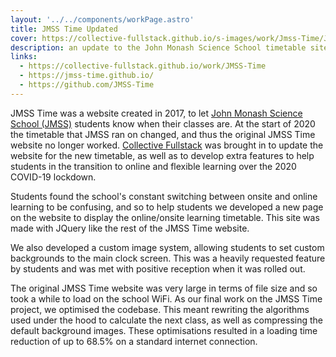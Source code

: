 ```yaml
---
layout: '../../components/workPage.astro'
title: JMSS Time Updated
cover: https://collective-fullstack.github.io/s-images/work/Jmss-Time/JMSS-TimeTimetable.png
description: an update to the John Monash Science School timetable site, it now supports the new timetable introduced in 2020, as well as letting users set custom images to use as the background.
links:
  - https://collective-fullstack.github.io/work/JMSS-Time
  - https://jmss-time.github.io/
  - https://github.com/JMSS-Time
---
```


JMSS Time was a website created in 2017, to let [John Monash Science School (JMSS)](https://jmss.vic.edu.au) students know when their classes are. At the start of 2020 the timetable that JMSS ran on changed, and thus the original JMSS Time website no longer worked. [Collective Fullstack](https://collective-fullstack.github.io) was brought in to update the website for the new timetable, as well as to develop extra features to help students in the transition to online and flexible learning over the 2020 COVID-19 lockdown.

Students found the school's constant switching between onsite and online learning to be confusing, and so to help students we developed a new page on the website to display the online/onsite learning timetable. This site was made with JQuery like the rest of the JMSS Time website.

We also developed a custom image system, allowing students to set custom backgrounds to the main clock screen. This was a heavily requested feature by students and was met with positive reception when it was rolled out.

The original JMSS Time website was very large in terms of file size and so took a while to load on the school WiFi. As our final work on the JMSS Time project, we optimised the codebase. This meant rewriting the algorithms used under the hood to calculate the next class, as well as compressing the default background images. These optimisations resulted in a loading time reduction of up to 68.5% on a standard internet connection.